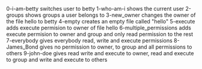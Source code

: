 0-i-am-betty switches user to betty
1-who-am-i shows the current user
2-groups shows groups a user belongs to
3-new_owner changes the owner of the file hello to betty
4-empty creates an empty file called "hello"
5-execute adds execute permision to owner of file hello
6-multiple_permissions adds execute permision to owner and group and only read permission to the rest
7-everybody gives everybody read, write and execute permissions
8-James_Bond gives no permission to owner, to group and all permissions to others
9-john-doe gives read write and execute to owner, read and execute to group and write and execute to others
